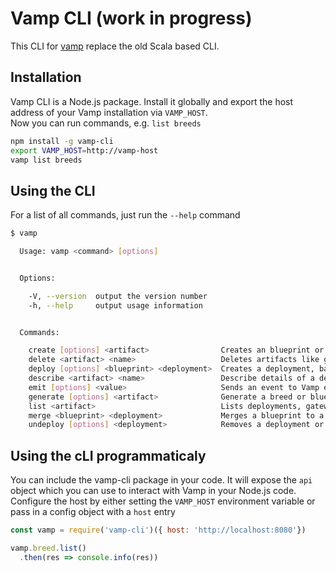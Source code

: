 # Vamp CLI (work in progress)

This CLI for [vamp](https://vamp.io) replace the old Scala based CLI.

## Installation

Vamp CLI is a Node.js package. Install it globally  and export the host address of your Vamp installation via `VAMP_HOST`.  
Now you can run commands, e.g. `list breeds`
```bash
npm install -g vamp-cli
export VAMP_HOST=http://vamp-host
vamp list breeds
```

## Using the CLI

For a list of all commands, just run the `--help` command

```bash
$ vamp

  Usage: vamp <command> [options]


  Options:

    -V, --version  output the version number
    -h, --help     output usage information


  Commands:

    create [options] <artifact>                Creates an blueprint or breed artifact based on passed YAML. Returns the created artifact after creation.
    delete <artifact> <name>                   Deletes artifacts like gateways, blueprints, breeds, workflows
    deploy [options] <blueprint> <deployment>  Creates a deployment, based on a blueprint, with a specified name
    describe <artifact> <name>                 Describe details of a deployment, gateway, blueprint, breed, workflow
    emit [options] <value>                     Sends an event to Vamp event system. Returns the created event on success.
    generate [options] <artifact>              Generate a breed or blueprint based on an existing one.
    list <artifact>                            Lists deployments, gateways, blueprints, breeds, workflows
    merge <blueprint> <deployment>             Merges a blueprint to a  deployment
    undeploy [options] <deployment>            Removes a deployment or a specific service in a deployment.
```

## Using the cLI programmaticaly

You can include the vamp-cli package in your code. It will expose the `api` object which you can use to interact with 
Vamp in your Node.js code.  
Configure the host by either setting the `VAMP_HOST` environment variable or pass in a config object with a `host` entry


```javascript
const vamp = require('vamp-cli')({ host: 'http://localhost:8080'})

vamp.breed.list()
  .then(res => console.info(res))
```
